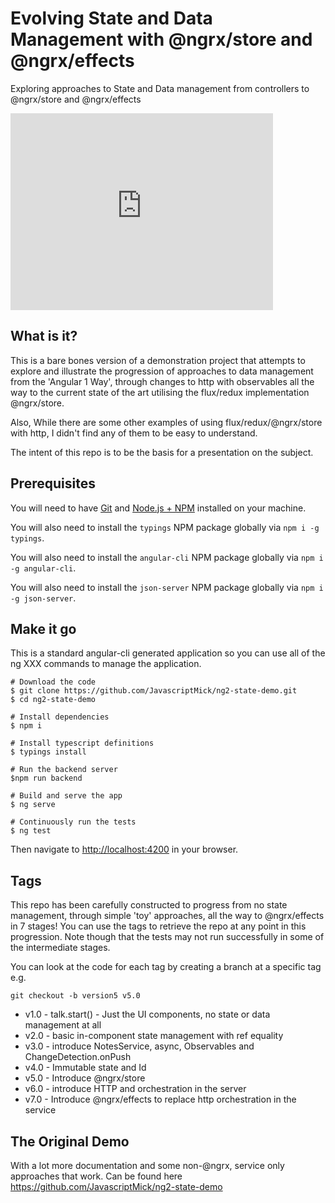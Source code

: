 # Evolving State and Data Management with @ngrx/store and @ngrx/effects

Exploring approaches to State and Data management from controllers to @ngrx/store and @ngrx/effects

<iframe width="420" height="315" src="https://www.youtube.com/embed/pjwVq8B-ZAw" frameborder="0" allowfullscreen></iframe>

## What is it?
This is a bare bones version of a demonstration project that attempts to explore and illustrate the progression of approaches to data management from the 'Angular 1 Way', 
through changes to http with observables all the way to the current state of the art utilising the flux/redux implementation @ngrx/store.  

Also, While there are some other examples of using flux/redux/@ngrx/store with http, I didn't find any of them to be easy to understand.

The intent of this repo is to be the basis for a presentation on the subject.

## Prerequisites
You will need to have [Git](https://git-scm.com/) and [Node.js + NPM](http://nodejs.org) installed on your machine. 

You will also need to install the `typings` NPM package globally via `npm i -g typings`.

You will also need to install the `angular-cli` NPM package globally via `npm i -g angular-cli`.

You will also need to install the `json-server` NPM package globally via `npm i -g json-server`.


## Make it go
This is a standard angular-cli generated application so you can use all of the ng XXX commands to manage the application.

```
# Download the code
$ git clone https://github.com/JavascriptMick/ng2-state-demo.git
$ cd ng2-state-demo

# Install dependencies
$ npm i

# Install typescript definitions
$ typings install

# Run the backend server
$npm run backend

# Build and serve the app
$ ng serve

# Continuously run the tests
$ ng test

```

Then navigate to [http://localhost:4200](http://localhost:4200) in your browser.

## Tags
This repo has been carefully constructed to progress from no state management, through simple 'toy' approaches, all the way to @ngrx/effects in 7 stages!
You can use the tags to retrieve the repo at any point in this progression.  Note though that the tests may not run successfully in some of the intermediate stages.

You can look at the code for each tag by creating a branch at a specific tag e.g. 
```
git checkout -b version5 v5.0
```

* v1.0 - talk.start() - Just the UI components, no state or data management at all
* v2.0 - basic in-component state management with ref equality
* v3.0 - introduce NotesService, async, Observables and ChangeDetection.onPush
* v4.0 - Immutable state and Id
* v5.0 - Introduce @ngrx/store
* v6.0 - introduce HTTP and orchestration in the server
* v7.0 - Introduce @ngrx/effects to replace http orchestration in the service

## The Original Demo
With a lot more documentation and some non-@ngrx, service only approaches that work.  Can be found here https://github.com/JavascriptMick/ng2-state-demo